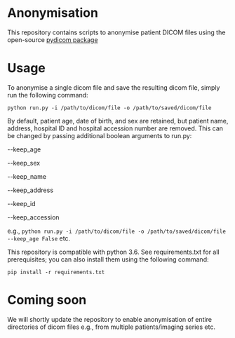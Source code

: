 # Anonymisation

This repository contains scripts to anonymise patient DICOM files using the open-source [pydicom package](https://github.com/pydicom/pydicom)

# Usage

To anonymise a single dicom file and save the resulting dicom file, simply run the following command:

`python run.py -i /path/to/dicom/file -o /path/to/saved/dicom/file`

By default, patient age, date of birth, and sex are retained, but patient name, address, hospital ID and hospital accession number are removed. This can be changed by passing additional boolean arguments to run.py:

--keep_age

--keep_sex

--keep_name

--keep_address

--keep_id

--keep_accession

e.g., `python run.py -i /path/to/dicom/file -o /path/to/saved/dicom/file --keep_age False` etc.

This repository is compatible with python 3.6. See requirements.txt for all prerequisites; you can also install them using the following command:

`pip install -r requirements.txt`

# Coming soon 

We will shortly update the repository to enable anonymisation of entire directories of dicom files e.g., from multiple patients/imaging series etc.
